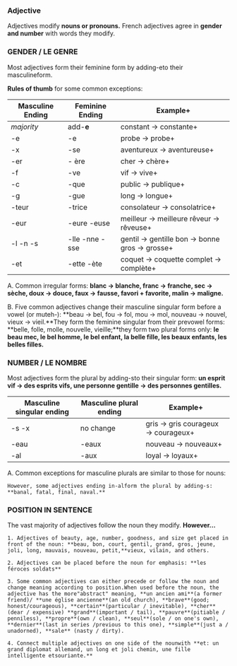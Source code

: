 ### Adjective ###


Adjectives modify **nouns or pronouns.**
French adjectives agree in **gender and number** with words they modify.


### GENDER / LE GENRE

Most adjectives form their feminine form by adding-eto their masculineform.

**Rules of thumb** for some common exceptions:

|Masculine Ending|Feminine Ending|Example+  
| ------	| ------	| ------	|  
|*majority*|add-**e**|constant → constante+
|-e|-e|probe → probe+
|-x|-se|aventureux → aventureuse+
|-er|- ère|cher → chère+
|-f|-ve|vif → vive+
|-c|-que|public → publique+
|-g|-gue|long → longue+
|-teur|-trice|consolateur → consolatrice+
|-eur|-eure -euse|meilleur → meilleure rêveur → rêveuse+
|-l -n -s|-lle -nne -sse|gentil → gentille bon → bonne gros → grosse+
|-et|-ette -ète|coquet → coquette complet → complète+


A. Common irregular forms: **blanc → blanche, franc → franche, sec → sèche, doux → douce, faux → fausse, favori + favorite, malin → maligne.**

B. Five common adjectives change their masculine singular form before a vowel (or muteh-): **beau → bel, fou → fol, mou → mol, nouveau → nouvel, vieux → vieil.**They form the feminine singular from their prevowel forms: **belle, folle, molle, nouvelle, vieille;**they form two plural forms only: **le beau mec, le bel homme, le bel enfant, la belle fille, les beaux enfants, les belles filles.**



### NUMBER / LE NOMBRE
Most adjectives form the plural by adding-sto their singular form: **un esprit vif → des esprits vifs, une personne gentille → des personnes gentilles.**


|Masculine singular ending	 |Masculine plural ending	 |Example+  
 ------	| --|-- 
|-s -x|no change|gris → gris courageux → courageux+
|-eau|-eaux|nouveau → nouveaux+
|-al|-aux|loyal → loyaux+

A. Common exceptions for masculine plurals are similar to those for nouns:

    However, some adjectives ending in-alform the plural by adding-s: **banal, fatal, final, naval.**



### POSITION IN SENTENCE

The vast majority of adjectives follow the noun they modify. **However...**

	1. Adjectives of beauty, age, number, goodness, and size get placed in front of the noun: **beau, bon, court, gentil, grand, gros, jeune, joli, long, mauvais, nouveau, petit,**vieux, vilain, and others.
	
	2. Adjectives can be placed before the noun for emphasis: **les féroces soldats**
	
	3. Some common adjectives can either precede or follow the noun and change meaning according to position.When used before the noun, the adjective has the more"abstract" meaning, **un ancien ami**(a former friend)/ **une église ancienne**(an old church), **brave**(good; honest/courageous), **certain**(particular / inevitable), **cher**(dear / expensive) **grand**(important / tail), **pauvre**(pitiable / penniless), **propre**(own / clean), **seul**(sole / on one's own), **dernier**(last in series /previous to this one), **simple**(just a / unadorned), **sale** (nasty / dirty).
	
	4. Connect multiple adjectives on one side of the nounwith **et: un grand diplomat allemand, un long et joli chemin, une fille intelligente etsouriante.**